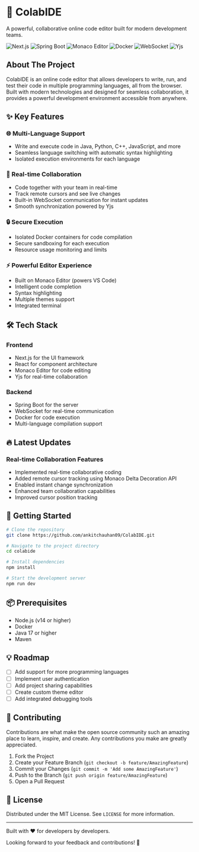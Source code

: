 # 🚀 ColabIDE

A powerful, collaborative online code editor built for modern development teams.

![Next.js](https://img.shields.io/badge/-Next.js-000000?style=flat-square&logo=next.js)
![Spring Boot](https://img.shields.io/badge/-Spring%20Boot-6DB33F?style=flat-square&logo=spring&logoColor=white)
![Monaco Editor](https://img.shields.io/badge/-Monaco%20Editor-007ACC?style=flat-square&logo=visual-studio-code&logoColor=white)
![Docker](https://img.shields.io/badge/-Docker-2496ED?style=flat-square&logo=docker&logoColor=white)
![WebSocket](https://img.shields.io/badge/-WebSocket-010101?style=flat-square)
![Yjs](https://img.shields.io/badge/-Yjs-FFDC00?style=flat-square&logoColor=black)

## About The Project

ColabIDE is an online code editor that allows developers to write, run, and test their code in multiple programming languages, all from the browser. Built with modern technologies and designed for seamless collaboration, it provides a powerful development environment accessible from anywhere.

## ✨ Key Features

### 🌐 Multi-Language Support
- Write and execute code in Java, Python, C++, JavaScript, and more
- Seamless language switching with automatic syntax highlighting
- Isolated execution environments for each language

### 👥 Real-time Collaboration
- Code together with your team in real-time
- Track remote cursors and see live changes
- Built-in WebSocket communication for instant updates
- Smooth synchronization powered by Yjs

### 🔒 Secure Execution
- Isolated Docker containers for code compilation
- Secure sandboxing for each execution
- Resource usage monitoring and limits

### ⚡ Powerful Editor Experience
- Built on Monaco Editor (powers VS Code)
- Intelligent code completion
- Syntax highlighting
- Multiple themes support
- Integrated terminal

## 🛠️ Tech Stack

### Frontend
- Next.js for the UI framework
- React for component architecture
- Monaco Editor for code editing
- Yjs for real-time collaboration

### Backend
- Spring Boot for the server
- WebSocket for real-time communication
- Docker for code execution
- Multi-language compilation support

## 🔥 Latest Updates

### Real-time Collaboration Features
- Implemented real-time collaborative coding
- Added remote cursor tracking using Monaco Delta Decoration API
- Enabled instant change synchronization
- Enhanced team collaboration capabilities
- Improved cursor position tracking

## 🚀 Getting Started

```bash
# Clone the repository
git clone https://github.com/ankitchauhan09/ColabIDE.git

# Navigate to the project directory
cd colabide

# Install dependencies
npm install

# Start the development server
npm run dev
```

## 📦 Prerequisites

- Node.js (v14 or higher)
- Docker
- Java 17 or higher
- Maven

## 💡 Roadmap

- [ ] Add support for more programming languages
- [ ] Implement user authentication
- [ ] Add project sharing capabilities
- [ ] Create custom theme editor
- [ ] Add integrated debugging tools

## 🤝 Contributing

Contributions are what make the open source community such an amazing place to learn, inspire, and create. Any contributions you make are greatly appreciated.

1. Fork the Project
2. Create your Feature Branch (`git checkout -b feature/AmazingFeature`)
3. Commit your Changes (`git commit -m 'Add some AmazingFeature'`)
4. Push to the Branch (`git push origin feature/AmazingFeature`)
5. Open a Pull Request

## 📝 License

Distributed under the MIT License. See `LICENSE` for more information.

---

Built with ❤️ for developers by developers.

Looking forward to your feedback and contributions! 🎉
